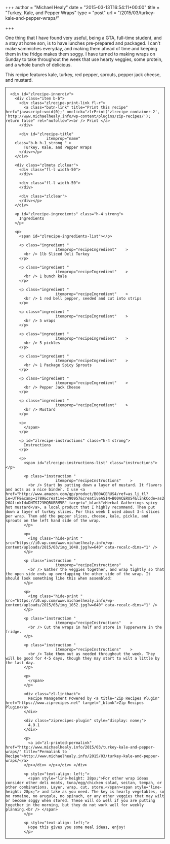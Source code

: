 +++
author = "Michael Healy"
date = "2015-03-13T16:54:11+00:00"
title = "Turkey, Kale, and Pepper Wraps"
type = "post"
url = "/2015/03/turkey-kale-and-pepper-wraps/"

+++

One thing that I have found very useful, being a GTA, full-time student, and a stay at home son, is to have lunches pre-prepared and packaged. I can&#8217;t make sammiches everyday, and making them ahead of time and keeping them in the fridge makes them soggy. I have turned to making wraps on Sunday to take throughout the week that use hearty veggies, some protein, and a whole bunch of delicious.

This recipe features kale, turkey, red pepper, sprouts, pepper jack cheese, and mustard.

<p style="text-align: left;">
  <div id="zlrecipe-container-2" class="zlrecipe-container-border" style="border: 1px solid;">
    <div             itemtype="http://schema.org/Recipe"    
                    itemscope    
        id="zlrecipe-container" class="serif zlrecipe">
      </p>

      <div id="zlrecipe-innerdiv">
        <div class="item b-b">
          <div class="zlrecipe-print-link fl-r">
            <a class="butn-link" title="Print this recipe" href="javascript:void(0);" onclick="zlrPrint('zlrecipe-container-2', 'http://www.michaelhealy.info/wp-content/plugins/zip-recipes/'); return false" rel="nofollow"><br /> Print </a>
          </div>

          <div id="zlrecipe-title"
                      itemprop="name"    
        class="b-b h-1 strong " >
            Turkey, Kale, and Pepper Wraps
          </div></p>
        </div>

        <div class="zlmeta zlclear">
          <div class="fl-l width-50">
          </div>

          <div class="fl-l width-50">
          </div>

          <div class="zlclear">
          </div></p>
        </div>

        <p id="zlrecipe-ingredients" class="h-4 strong">
          Ingredients
        </p>

        <p>
          <span id="zlrecipe-ingredients-list"></p>

          <p class="ingredient "
                          itemprop="recipeIngredient"    >
            <br /> 1lb Sliced Deli Turkey
          </p>

          <p class="ingredient "
                          itemprop="recipeIngredient"    >
            <br /> 1 bunch kale
          </p>

          <p class="ingredient "
                          itemprop="recipeIngredient"    >
            <br /> 1 red bell pepper, seeded and cut into strips
          </p>

          <p class="ingredient "
                          itemprop="recipeIngredient"    >
            <br /> 5 wraps
          </p>

          <p class="ingredient "
                          itemprop="recipeIngredient"    >
            <br /> 5 pickles
          </p>

          <p class="ingredient "
                          itemprop="recipeIngredient"    >
            <br /> 1 Package Spicy Sprouts
          </p>

          <p class="ingredient "
                          itemprop="recipeIngredient"    >
            <br /> Pepper Jack Cheese
          </p>

          <p class="ingredient "
                          itemprop="recipeIngredient"    >
            <br /> Mustard
          </p>

          <p>
            </span>
          </p>

          <p id="zlrecipe-instructions" class="h-4 strong">
            Instructions
          </p>

          <p>
            <span id="zlrecipe-instructions-list" class="instructions"></p>

            <p class="instruction "
                          itemprop="recipeInstructions"    >
              <br /> Start by putting down a layer of mustard. It flavors and acts as a nice binder. I use <a href="http://www.amazon.com/gp/product/B00ACERUS4/ref=as_li_tl?ie=UTF8&camp=1789&creative=390957&creativeASIN=B00ACERUS4&linkCode=as2&tag=astathoso-20&linkId=DHTSI23MQRUBRM5B" target="_blank">Herbal Gatherings spicy hot mustard</a>, a local product that I highly recommend. Then put down a layer of turkey slices. For this week I used about 3-4 slices per wrap. Then add the pepper slices, cheese, kale, pickle, and sprouts on the left hand side of the wrap.
            </p>

            <p>
              <img class="hide-print " src="https://i0.wp.com/www.michaelhealy.info/wp-content/uploads/2015/03/img_1048.jpg?w=640" data-recalc-dims="1" />
            </p>

            <p class="instruction "
                          itemprop="recipeInstructions"    >
              <br /> Gather the veggies together, and wrap tightly so that the open side ends up overlapping the other side of the wrap. It should look something like this when assembled:
            </p>

            <p>
              <img class="hide-print " src="https://i0.wp.com/www.michaelhealy.info/wp-content/uploads/2015/03/img_1052.jpg?w=640" data-recalc-dims="1" />
            </p>

            <p class="instruction "
                          itemprop="recipeInstructions"    >
              <br /> Cut the wraps in half and store in Tupperware in the fridge.
            </p>

            <p class="instruction "
                          itemprop="recipeInstructions"    >
              <br /> Take them out as needed throughout the week. They will be good for 4-5 days, though they may start to wilt a little by the last day.
            </p>

            <p>
              </span>
            </p>

            <div class="zl-linkback">
              Recipe Management Powered by <a title="Zip Recipes Plugin" href="https://www.ziprecipes.net" target="_blank">Zip Recipes Plugin</a>
            </div>

            <div class="ziprecipes-plugin" style="display: none;">
              4.9.1
            </div>

            <p>
              <a id="zl-printed-permalink" href="http://www.michaelhealy.info/2015/03/turkey-kale-and-pepper-wraps/" title="Permalink to Recipe">http://www.michaelhealy.info/2015/03/turkey-kale-and-pepper-wraps/</a>
            </p></div> </p></div> </div>

            <p style="text-align: left;">
              <span style="line-height: 28px;">For other wrap ideas consider other deli meats, tuna/egg/chicken salad, seitan, tempah, or other combinations. Layer, wrap, cut, store,</span><span style="line-height: 28px;"> and take as you need. The key is hearty vegetables, so no romaine, no arugula, no spinach, or any other veggies that may wilt or become soggy when stored. These will do well if you are putting together in the morning, but they do not work well for weekly planning.<br /> </span>
            </p>

            <p style="text-align: left;">
              Hope this gives you some meal ideas, enjoy!
            </p>
